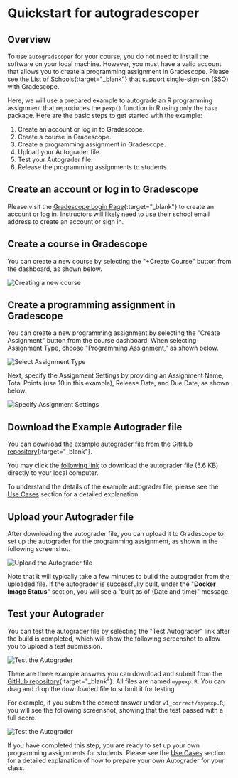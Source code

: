 # Quickstart for autogradescoper

## Overview

To use `autogradscoper` for your course, you do not need to install the software on your local machine. However, you must have a valid account that allows you to create a programming assignment in Gradescope. Please see the [List of Schools](https://www.gradescope.com/saml){:target="_blank"} that support single-sign-on (SSO) with Gradescope.

Here, we will use a prepared example to autograde an R programming assignment that reproduces the `pexp()` function in R using only the `base` package. Here are the basic steps to get started with the example:

1. Create an account or log in to Gradescope.
2. Create a course in Gradescope.
3. Create a programming assignment in Gradescope.
4. Upload your Autograder file.
5. Test your Autograder file.
6. Release the programming assignments to students.

## Create an account or log in to Gradescope

Please visit the [Gradescope Login Page](https://www.gradescope.com/login){:target="_blank"} to create an account or log in. Instructors will likely need to use their school email address to create an account or sign in.

## Create a course in Gradescope

You can create a new course by selecting the "+Create Course" button from the dashboard, as shown below.

![Creating a new course](images/autogradscoper_screenshot_create_course.png)

## Create a programming assignment in Gradescope

You can create a new programming assignment by selecting the "Create Assignment" button from the course dashboard. When selecting Assignment Type, choose "Programming Assignment," as shown below.

![Select Assignment Type](images/autogradescoper_create_assignment_1.png)

Next, specify the Assignment Settings by providing an Assignment Name, Total Points (use 10 in this example), Release Date, and Due Date, as shown below.

![Specify Assignment Settings](images/autogradescoper_create_assignment_2.png)

## Download the Example Autograder file

You can download the example autograder file from the [GitHub repository](https://github.com/hyunminkang/autogradescoper/blob/main/examples/mypexp_autograder.zip){:target="_blank"}. 

You may click the [following link](https://github.com/hyunminkang/autogradescoper/raw/refs/heads/main/examples/mypexp_autograder.zip) to download the autograder file (5.6 KB) directly to your local computer.

To understand the details of the example autograder file, please see the [Use Cases](use_cases/example_assignment.md) section for a detailed explanation.

## Upload your Autograder file

After downloading the autograder file, you can upload it to Gradescope to set up the autograder for the programming assignment, as shown in the following screenshot.

![Upload the Autograder file](images/autogradescoper_configure_assignment.png)

Note that it will typically take a few minutes to build the autograder from the uploaded file. If the autograder is successfully built, under the "**Docker Image Status**" section, you will see a "built as of (Date and time)" message.

## Test your Autograder

You can test the autograder file by selecting the "Test Autograder" link after the build is completed, which will show the following screenshot to allow you to upload a test submission.

![Test the Autograder](images/autogradescoper_test_assignment_1.png)

There are three example answers you can download and submit from the [GitHub repository](https://github.com/hyunminkang/autogradescoper/tree/main/examples/mypexp/example_answers){:target="_blank"}. All files are named `mypexp.R`. You can drag and drop the downloaded file to submit it for testing.

For example, if you submit the correct answer under `v1_correct/mypexp.R`, you will see the following screenshot, showing that the test passed with a full score.

![Test the Autograder](images/autogradescoper_test_assignment_2.png)

If you have completed this step, you are ready to set up your own programming assignments for students. Please see the [Use Cases](use_cases/example_assignment.md) section for a detailed explanation of how to prepare your own Autograder for your class.
